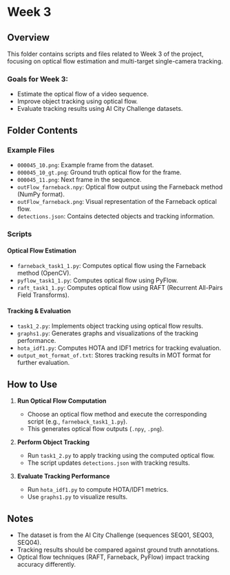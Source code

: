 # Week 3

## Overview
This folder contains scripts and files related to Week 3 of the project, focusing on optical flow estimation and multi-target single-camera tracking.

### Goals for Week 3:
- Estimate the optical flow of a video sequence.
- Improve object tracking using optical flow.
- Evaluate tracking results using AI City Challenge datasets.

## Folder Contents

### **Example Files**
- `000045_10.png`: Example frame from the dataset.
- `000045_10_gt.png`: Ground truth optical flow for the frame.
- `000045_11.png`: Next frame in the sequence.
- `outFlow_farneback.npy`: Optical flow output using the Farneback method (NumPy format).
- `outFlow_farneback.png`: Visual representation of the Farneback optical flow.
- `detections.json`: Contains detected objects and tracking information.

### **Scripts**
#### **Optical Flow Estimation**
- `farneback_task1_1.py`: Computes optical flow using the Farneback method (OpenCV).
- `pyflow_task1_1.py`: Computes optical flow using PyFlow.
- `raft_task1_1.py`: Computes optical flow using RAFT (Recurrent All-Pairs Field Transforms).

#### **Tracking & Evaluation**
- `task1_2.py`: Implements object tracking using optical flow results.
- `graphs1.py`: Generates graphs and visualizations of the tracking performance.
- `hota_idf1.py`: Computes HOTA and IDF1 metrics for tracking evaluation.
- `output_mot_format_of.txt`: Stores tracking results in MOT format for further evaluation.

## How to Use
1. **Run Optical Flow Computation**
   - Choose an optical flow method and execute the corresponding script (e.g., `farneback_task1_1.py`).
   - This generates optical flow outputs (`.npy`, `.png`).

2. **Perform Object Tracking**
   - Run `task1_2.py` to apply tracking using the computed optical flow.
   - The script updates `detections.json` with tracking results.

3. **Evaluate Tracking Performance**
   - Run `hota_idf1.py` to compute HOTA/IDF1 metrics.
   - Use `graphs1.py` to visualize results.

## Notes
- The dataset is from the AI City Challenge (sequences SEQ01, SEQ03, SEQ04).
- Tracking results should be compared against ground truth annotations.
- Optical flow techniques (RAFT, Farneback, PyFlow) impact tracking accuracy differently.


